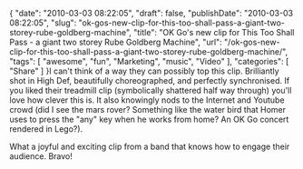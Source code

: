 {
    "date": "2010-03-03 08:22:05",
    "draft": false,
    "publishDate": "2010-03-03 08:22:05",
    "slug": "ok-gos-new-clip-for-this-too-shall-pass-a-giant-two-storey-rube-goldberg-machine",
    "title": "OK Go's new clip for This Too Shall Pass - a giant two storey Rube Goldberg Machine",
    "url": "\/ok-gos-new-clip-for-this-too-shall-pass-a-giant-two-storey-rube-goldberg-machine\/",
    "tags": [
        "awesome",
        "fun",
        "Marketing",
        "music",
        "Video"
    ],
    "categories": [
        "Share"
    ]
}I can't think of a way they can possibly top this clip. Brilliantly shot
in High Def, beautifully choreographed, and perfectly synchronised. If
you liked their treadmill clip (symbolically shattered half way through)
you'll love how clever this is. It also knowingly nods to the Internet
and Youtube crowd (did I see the mars rover? Something like the water
bird that Homer uses to press the "any" key when he works from home? An
OK Go concert rendered in Lego?).

What a joyful and exciting clip from a band that knows how to engage
their audience. Bravo!